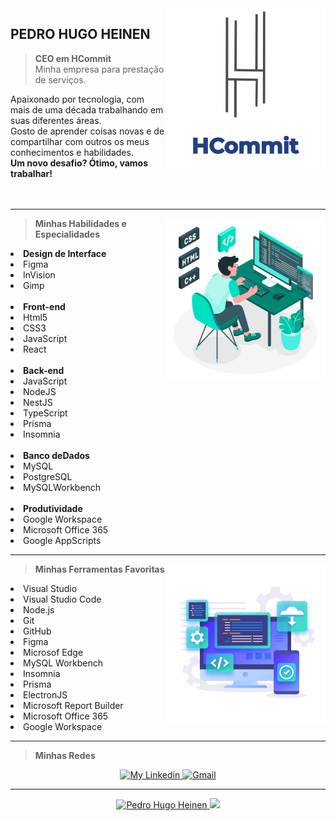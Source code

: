 <img src="https://github.com/PedroHugoHeinen/PedroHugoHeinen/blob/2306ed71b1c23231c9b3414d7f852bc51132ec23/HCommit%20-%20GitHub.png" min-width="256px" max-width="256px" width="256px" align="right" alt="HCommit" href="https://pedrohugoheinen.github.io/pedrohugoheinen/">

## **PEDRO HUGO HEINEN** <br>

> <strong>CEO em HCommit</strong> <br>
Minha empresa para prestação de serviços.

Apaixonado por tecnologia, com mais de uma década trabalhando em suas diferentes áreas. <br>
Gosto de aprender coisas novas e de compartilhar com outros os meus conhecimentos e habilidades. <br>
<strong>Um novo desafio? Ótimo, vamos trabalhar!</strong> <br><br><br>

----

<img src="https://github.com/PedroHugoHeinen/PedroHugoHeinen/blob/b95395d2ca31e55a872188992f4c74e185c658d8/Devs.jpg" min-width="256px" max-width="256px" width="256px" align="right" alt="Devs">

> <strong>Minhas Habilidades e Especialidades</strong><br>
<li><strong>Design de Interface</strong></li>
<li>Figma</li>
<li>InVision</li>
<li>Gimp</li><br>

<li><strong>Front-end</strong></li>
<li>Html5</li>
<li>CSS3</li>
<li>JavaScript</li>
<li>React</li><br>

<li><strong>Back-end</strong></li>
<li>JavaScript</li>
<li>NodeJS</li>
<li>NestJS</li>
<li>TypeScript</li>
<li>Prisma</li>
<li>Insomnia</li><br>

<li><strong>Banco deDados</strong></li>
<li>MySQL</li> 
<li>PostgreSQL</li>
<li>MySQLWorkbench</li> <br>

<li><strong>Produtividade</strong></li>
<li>Google Workspace</li>
<li>Microsoft Office 365</li>
<li>Google AppScripts</li>
</p>

----

<img src="https://github.com/PedroHugoHeinen/PedroHugoHeinen/blob/537366063df641b68d82bd8bcfa701388210d151/DevTools.jpg" min-width="256px" max-width="256px" width="256px" align="right" alt="HCommit">

> <strong>Minhas Ferramentas Favoritas</strong>
  <li>Visual Studio</li>
  <li>Visual Studio Code</li>
  <li>Node.js</li>
  <li>Git</li>
  <li>GitHub</li>
  <li>Figma</li>
  <li>Microsof Edge</li>
  <li>MySQL Workbench</li>
  <li>Insomnia</li>
  <li>Prisma</li>
  <li>ElectronJS</li>
  <li>Microsoft Report Builder</li>
  <li>Microsoft Office 365</li>
  <li>Google Workspace</li>
</p>

----

> <strong>Minhas Redes</strong>
<p align="center">
    <a href="https://www.linkedin.com/in/pedrohugoheinen/">
        <img alt="My Linkedin" src="https://img.shields.io/static/v1?style=for-the-badge&logo=linkedin&label=LinkedIn&message=pedrohugoheinen&color=214083">
    </a>
    <a href="mailto:pedro.hugo.heinen@gmail.com">
        <img alt="Gmail" src="https://img.shields.io/static/v1?style=for-the-badge&logo=gmail&label=Gmail&message=pedro.hugo.heinen@gmail.com&color=214083">
    </a>
</p>

----

<p align="center">
  <a href="https://github.com/PedroHugoHeinen/">
    <img height="180em" alt="Pedro Hugo Heinen" src="https://github-readme-stats.vercel.app/api?username=PedroHugoHeinen&show_icons=true&bg_color=DEG,555555,214083&theme=react" style="max-width:100%;">
    <img height="180em" src="https://github-readme-stats.vercel.app/api/top-langs/?username=PedroHugoHeinen&layout=compact&theme=react&line_height=27&bg_color=DEG,555555,214083" style="max-width:100%;">
  </a>
</p>
